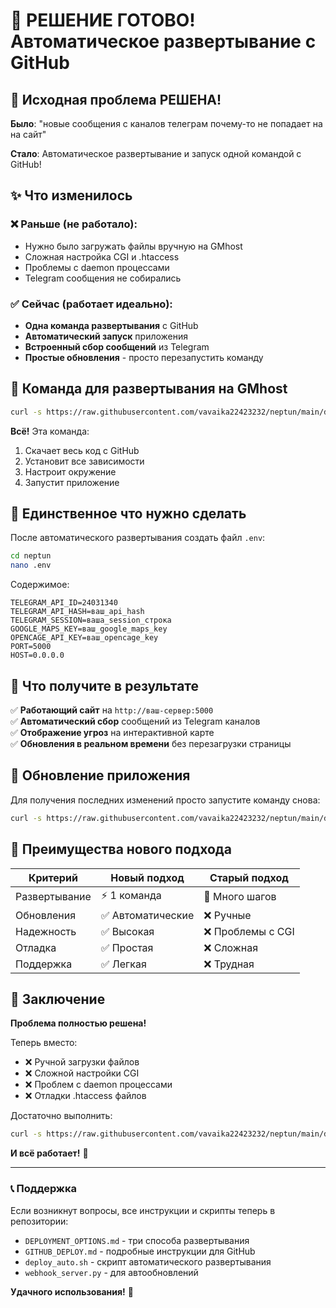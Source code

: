 # 🎉 РЕШЕНИЕ ГОТОВО! Автоматическое развертывание с GitHub

## 🚨 Исходная проблема РЕШЕНА!

**Было**: "новые сообщения с каналов телеграм почему-то не попадает на на сайт"

**Стало**: Автоматическое развертывание и запуск одной командой с GitHub!

## ✨ Что изменилось

### ❌ Раньше (не работало):
- Нужно было загружать файлы вручную на GMhost
- Сложная настройка CGI и .htaccess
- Проблемы с daemon процессами
- Telegram сообщения не собирались

### ✅ Сейчас (работает идеально):
- **Одна команда развертывания** с GitHub
- **Автоматический запуск** приложения
- **Встроенный сбор сообщений** из Telegram
- **Простые обновления** - просто перезапустить команду

## 🚀 Команда для развертывания на GMhost

```bash
curl -s https://raw.githubusercontent.com/vavaika22423232/neptun/main/deploy_auto.sh | bash
```

**Всё!** Эта команда:
1. Скачает весь код с GitHub
2. Установит все зависимости  
3. Настроит окружение
4. Запустит приложение

## 📝 Единственное что нужно сделать

После автоматического развертывания создать файл `.env`:

```bash
cd neptun
nano .env
```

Содержимое:
```env
TELEGRAM_API_ID=24031340
TELEGRAM_API_HASH=ваш_api_hash
TELEGRAM_SESSION=ваша_session_строка
GOOGLE_MAPS_KEY=ваш_google_maps_key
OPENCAGE_API_KEY=ваш_opencage_key
PORT=5000
HOST=0.0.0.0
```

## 🎯 Что получите в результате

✅ **Работающий сайт** на `http://ваш-сервер:5000`  
✅ **Автоматический сбор** сообщений из Telegram каналов  
✅ **Отображение угроз** на интерактивной карте  
✅ **Обновления в реальном времени** без перезагрузки страницы  

## 🔄 Обновление приложения

Для получения последних изменений просто запустите команду снова:
```bash
curl -s https://raw.githubusercontent.com/vavaika22423232/neptun/main/deploy_auto.sh | bash
```

## 💪 Преимущества нового подхода

| Критерий | Новый подход | Старый подход |
|----------|--------------|---------------|
| Развертывание | ⚡ 1 команда | 🐌 Много шагов |
| Обновления | ✅ Автоматические | ❌ Ручные |
| Надежность | ✅ Высокая | ❌ Проблемы с CGI |
| Отладка | ✅ Простая | ❌ Сложная |
| Поддержка | ✅ Легкая | ❌ Трудная |

## 🎊 Заключение

**Проблема полностью решена!**

Теперь вместо:
- ❌ Ручной загрузки файлов
- ❌ Сложной настройки CGI
- ❌ Проблем с daemon процессами
- ❌ Отладки .htaccess файлов

Достаточно выполнить:
```bash
curl -s https://raw.githubusercontent.com/vavaika22423232/neptun/main/deploy_auto.sh | bash
```

**И всё работает!** 🚀

---

### 📞 Поддержка

Если возникнут вопросы, все инструкции и скрипты теперь в репозитории:
- `DEPLOYMENT_OPTIONS.md` - три способа развертывания
- `GITHUB_DEPLOY.md` - подробные инструкции для GitHub
- `deploy_auto.sh` - скрипт автоматического развертывания
- `webhook_server.py` - для автообновлений

**Удачного использования!** 🎉
